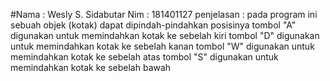 #Nama    : Wesly S. Sidabutar
Nim     : 181401127
penjelasan  :
pada program ini sebuah objek (kotak) dapat dipindah-pindahkan posisinya
tombol "A" digunakan untuk memindahkan kotak ke sebelah kiri
tombol "D" digunakan untuk memindahkan kotak ke sebelah kanan
tombol "W" digunakan untuk memindahkan kotak ke sebelah atas
tombol "S" digunakan untuk memindahkan kotak ke sebelah bawah
